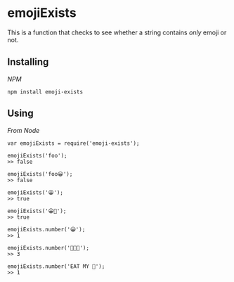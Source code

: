 # emojiExists

This is a function that checks to see whether a string contains *only* emoji or not.

## Installing

*NPM*
```
npm install emoji-exists
```

## Using

*From Node*

```
var emojiExists = require('emoji-exists');

emojiExists('foo');
>> false

emojiExists('foo😀');
>> false

emojiExists('😀');
>> true

emojiExists('😀🎉');
>> true

emojiExists.number('😀');
>> 1

emojiExists.number('🍕🍕🍕');
>> 3

emojiExists.number('EAT MY 🍕');
>> 1
```

